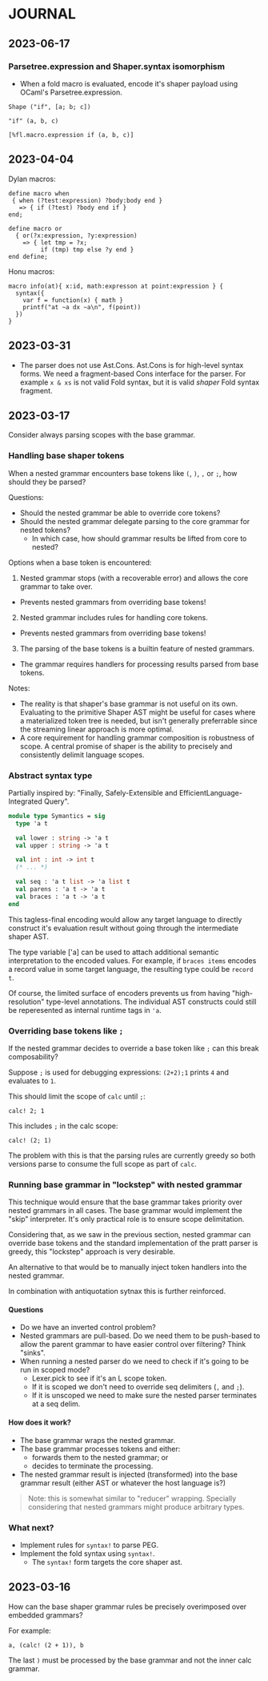 # JOURNAL

## 2023-06-17

### Parsetree.expression and Shaper.syntax isomorphism

- When a fold macro is evaluated, encode it's shaper payload using OCaml's Parsetree.expression.

```
Shape ("if", [a; b; c])

"if" (a, b, c)

[%fl.macro.expression if (a, b, c)]
```



## 2023-04-04

Dylan macros:
```
define macro when
 { when (?test:expression) ?body:body end }
   => { if (?test) ?body end if }
end;

define macro or
  { or(?x:expression, ?y:expression)
    => { let tmp = ?x;
         if (tmp) tmp else ?y end }
end define;
```

Honu macros:
```
macro info(at){ x:id, math:expresson at point:expression } {
  syntax({
    var f = function(x) { math }
    printf("at ~a dx ~a\n", f(point))
  })
}
```

## 2023-03-31

- The parser does not use Ast.Cons. Ast.Cons is for high-level syntax forms. We need a fragment-based Cons interface for the parser. For example `x & xs` is not valid Fold syntax, but it is valid _shaper_ Fold syntax fragment.

## 2023-03-17

Consider always parsing scopes with the base grammar.

### Handling base shaper tokens

When a nested grammar encounters base tokens like `(`, `)`, `,` or `;`, how should they be parsed?

Questions:
- Should the nested grammar be able to override core tokens?
- Should the nested grammar delegate parsing to the core grammar for nested tokens?
  - In which case, how should grammar results be lifted from core to nested?


Options when a base token is encountered:
1. Nested grammar stops (with a recoverable error) and allows the core grammar to take over.
  - Prevents nested grammars from overriding base tokens!
2. Nested grammar includes rules for handling core tokens.
  - Prevents nested grammars from overriding base tokens!
3. The parsing of the base tokens is a builtin feature of nested grammars.
  - The grammar requires handlers for processing results parsed from base tokens.

Notes:
- The reality is that shaper's base grammar is not useful on its own. Evaluating to the primitive Shaper AST might be useful for cases where a materialized token tree is needed, but isn't generally preferrable since the streaming linear approach is more optimal.
- A core requirement for handling grammar composition is robustness of scope. A central promise of shaper is the ability to precisely and consistently delimit language scopes.


### Abstract syntax type

Partially inspired by: "Finally, Safely-Extensible and EfficientLanguage-Integrated Query".

```ocaml
module type Symantics = sig
  type 'a t

  val lower : string -> 'a t
  val upper : string -> 'a t

  val int : int -> int t
  (* ... *)

  val seq : 'a t list -> 'a list t
  val parens : 'a t -> 'a t
  val braces : 'a t -> 'a t
end
```

This tagless-final encoding would allow any target language to directly construct it's evaluation result without going through the intermediate shaper AST.

The type variable ['a] can be used to attach additional semantic interpretation to the encoded values. For example, if `braces items` encodes a record value in some target language, the resulting type could be `record t`.

Of course, the limited surface of encoders prevents us from having "high-resolution" type-level annotations. The individual AST constructs could still be reperesented as internal runtime tags in `'a`.


### Overriding base tokens like `;`

If the nested grammar decides to override a base token like `;` can this break composability?

Suppose `;` is used for debugging expressions: `(2+2);1` prints `4` and evaluates to `1`.

This should limit the scope of `calc` until `;`:
```
calc! 2; 1
```

This includes `;` in the calc scope:
```
calc! (2; 1)
```

The problem with this is that the parsing rules are currently greedy so both versions parse to consume the full scope as part of `calc`.


### Running base grammar in "lockstep" with nested grammar

This technique would ensure that the base grammar takes priority over nested grammars in all cases. The base grammar would implement the "skip" interpreter. It's only practical role is to ensure scope delimitation.

Considering that, as we saw in the previous section, nested grammar can override base tokens and the standard implementation of the pratt parser is greedy, this "lockstep" approach is very desirable.

An alternative to that would be to manually inject token handlers into the nested grammar.

In combination with antiquotation sytnax this is further reinforced.

#### Questions

- Do we have an inverted control problem?
- Nested grammars are pull-based. Do we need them to be push-based to allow the parent grammar to have easier control over filtering? Think "sinks".
- When running a nested parser do we need to check if it's going to be run in scoped mode?
  - Lexer.pick to see if it's an L scope token.
  - If it is scoped we don't need to override seq delimiters (`,` and `;`).
  - If it is unscoped we need to make sure the nested parser terminates at a seq delim.


#### How does it work?

- The base grammar wraps the nested grammar.
- The base grammar processes tokens and either:
  - forwards them to the nested grammar; or
  - decides to terminate the processing.
- The nested grammar result is injected (transformed) into the base grammar result (either AST or whatever the host language is?)

> Note: this is somewhat similar to "reducer" wrapping. Specially considering that nested grammars might produce arbitrary types.


### What next?

- Implement rules for `syntax!` to parse PEG.
- Implement the fold syntax using `syntax!`.
  - The `syntax!` form targets the core shaper ast.


## 2023-03-16

How can the base shaper grammar rules be precisely overimposed over embedded grammars?

For example:

```
a, (calc! (2 + 1)), b
```

The last `)` must be processed by the base grammar and not the inner calc grammar.
